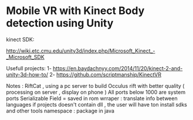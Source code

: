 # Mobile VR with Kinect Body detection using Unity
kinect SDK:

http://wiki.etc.cmu.edu/unity3d/index.php/Microsoft_Kinect_-_Microsoft_SDK

Usefull projects:
1-
https://en.baydachnyy.com/2014/11/20/kinect-2-and-unity-3d-how-to/
2-
https://github.com/scriptmanship/KinectVR




Notes :
RiftCat , using a pc server to build Occulus rift with better quality ( processing on server , display on phone )
All ports below 1000 are system ports
Serializable Field = saved in rom 
wrraper : translate info between languages
if projects doesn't contain dll , the user will have ton install sdks and other tools
namespace : package in java
